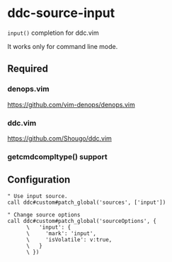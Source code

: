 # ddc-source-input

`input()` completion for ddc.vim

It works only for command line mode.


## Required

### denops.vim

https://github.com/vim-denops/denops.vim

### ddc.vim

https://github.com/Shougo/ddc.vim

### getcmdcompltype() support

## Configuration

```vim
" Use input source.
call ddc#custom#patch_global('sources', ['input'])

" Change source options
call ddc#custom#patch_global('sourceOptions', {
      \   'input': {
      \     'mark': 'input',
      \     'isVolatile': v:true,
      \   }
      \ })
```
